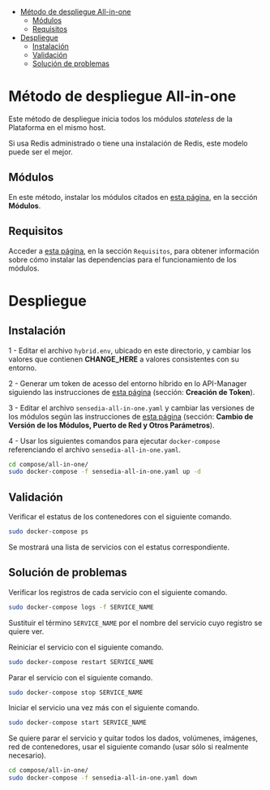 <!-- TOC -->

- [Método de despliegue All-in-one](#método-de-despliegue-all-in-one)
  - [Módulos](#módulos)
  - [Requisitos](#requisitos)
- [Despliegue](#despliegue)
  - [Instalación](#instalación)
  - [Validación](#validación)
  - [Solución de problemas](#solución-de-problemas)

<!-- TOC END -->

# Método de despliegue All-in-one

Este método de despliegue inicia todos los módulos *stateless* de la Plataforma en el mismo host.

Si usa Redis administrado o tiene una instalación de Redis, este modelo puede ser el mejor.

## Módulos

En este método, instalar los módulos citados en [esta página](../README_es.md), en la sección **Módulos**.

## Requisitos

Acceder a [esta página](../README_es.md), en la sección ``Requisitos``, para obtener información sobre cómo instalar las dependencias para el funcionamiento de los módulos.

# Despliegue

## Instalación

1 - Editar el archivo ``hybrid.env``, ubicado en este directorio, y cambiar los valores que contienen **CHANGE_HERE** a valores consistentes con su entorno.

2 - Generar um token de acesso del entorno híbrido en lo API-Manager siguiendo las instrucciones de [esta página](../README_es.md) (sección: **Creación de Token**).

3 - Editar el archivo ``sensedia-all-in-one.yaml`` y cambiar las versiones de los módulos según las instrucciones de [esta página](../README_es.md) (sección: **Cambio de Versión de los Módulos, Puerto de Red y Otros Parámetros**).

4 - Usar los siguientes comandos para ejecutar ``docker-compose`` referenciando el archivo ``sensedia-all-in-one.yaml``.

```bash
cd compose/all-in-one/
sudo docker-compose -f sensedia-all-in-one.yaml up -d
```

## Validación

Verificar el estatus de los contenedores con el siguiente comando.

```bash
sudo docker-compose ps
```
Se mostrará una lista de servicios con el estatus correspondiente.


## Solución de problemas

Verificar los registros de cada servicio con el siguiente comando.

```bash
sudo docker-compose logs -f SERVICE_NAME
```

Sustituir el término ``SERVICE_NAME`` por el nombre del servicio cuyo registro se quiere ver.

Reiniciar el servicio con el siguiente comando.

```bash
sudo docker-compose restart SERVICE_NAME
```

Parar el servicio con el siguiente comando.

```bash
sudo docker-compose stop SERVICE_NAME
```

Iniciar el servicio una vez más con el siguiente comando.

```bash
sudo docker-compose start SERVICE_NAME
```

Se quiere parar el servicio y quitar todos los dados, volúmenes, imágenes, red de contenedores, usar el siguiente comando (usar sólo si realmente necesario).

```bash
cd compose/all-in-one/
sudo docker-compose -f sensedia-all-in-one.yaml down
```
